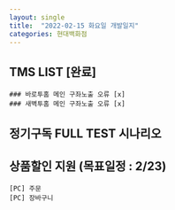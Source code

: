 ```yaml
---
layout: single
title:  "2022-02-15 화요일 개발일지"
categories: 현대백화점
---
```

## TMS LIST [완료]

    ### 바로투홈 메인 구좌노출 오류 [x]
    ### 새벽투홈 메인 구좌노출 오류 [x]

## 정기구독 FULL TEST 시나리오

    
## 상품할인 지원 (목표일정 : 2/23)

    [PC] 주문
    [PC] 장바구니